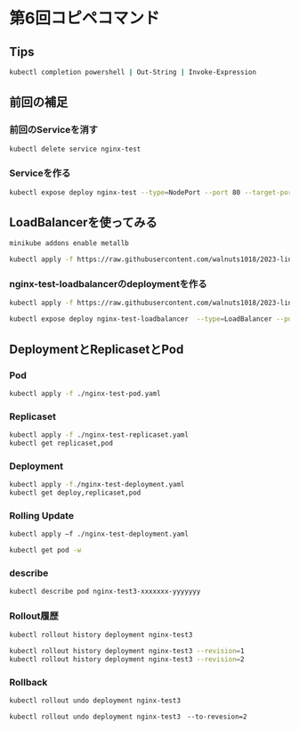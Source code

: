 # 第6回コピペコマンド

## Tips

```bash
kubectl completion powershell | Out-String | Invoke-Expression
```

## 前回の補足

### 前回のServiceを消す

```bash
kubectl delete service nginx-test
```

### Serviceを作る

```bash
kubectl expose deploy nginx-test --type=NodePort --port 80 --target-port 80
```

## LoadBalancerを使ってみる

```bash
minikube addons enable metallb
```

```bash
kubectl apply -f https://raw.githubusercontent.com/walnuts1018/2023-linux/main/section06/metallb-configmap.yaml
```

### nginx-test-loadbalancerのdeploymentを作る

```bash
kubectl apply -f https://raw.githubusercontent.com/walnuts1018/2023-linux/main/section06/nginx-test-LB-deployment.yaml
```

```bash
kubectl expose deploy nginx-test-loadbalancer  --type=LoadBalancer --port 80 --target-port 80
```

## DeploymentとReplicasetとPod

### Pod

```bash
kubectl apply -f ./nginx-test-pod.yaml
```

### Replicaset

```bash
kubectl apply -f ./nginx-test-replicaset.yaml
kubectl get replicaset,pod 
```

### Deployment

```bash
kubectl apply -f./nginx-test-deployment.yaml
kubectl get deploy,replicaset,pod 
```

### Rolling Update

```bash
kubectl apply –f ./nginx-test-deployment.yaml
```

```bash
kubectl get pod -w
```

### describe

```bash
kubectl describe pod nginx-test3-xxxxxxx-yyyyyyy
```

### Rollout履歴

```bash
kubectl rollout history deployment nginx-test3
```

```bash
kubectl rollout history deployment nginx-test3 --revision=1
kubectl rollout history deployment nginx-test3 --revision=2
```

### Rollback

```bash
kubectl rollout undo deployment nginx-test3
```

```bash
kubectl rollout undo deployment nginx-test3　--to-revesion=2
```
